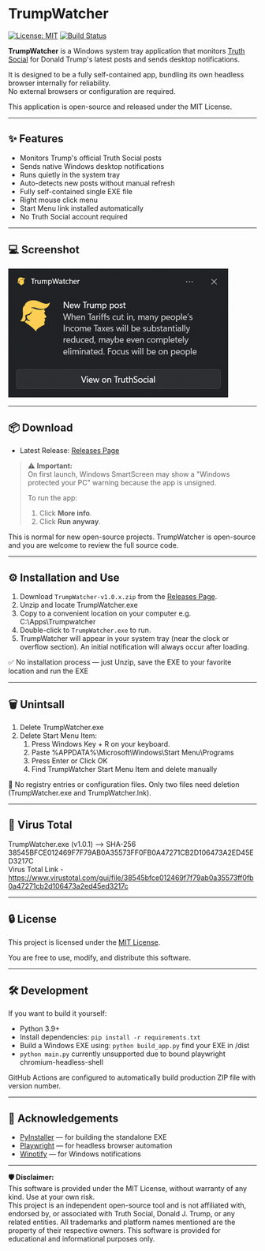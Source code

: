 # TrumpWatcher

[![License: MIT](https://img.shields.io/badge/License-MIT-yellow.svg)](LICENSE)
[![Build Status](https://github.com/Crinklebine/trump_watcher/actions/workflows/windows-build.yml/badge.svg)](https://github.com/Crinklebine/trump_watcher/actions)

**TrumpWatcher** is a Windows system tray application that monitors [Truth Social](https://truthsocial.com/) for Donald Trump's latest posts and sends desktop notifications.

It is designed to be a fully self-contained app, bundling its own headless browser internally for reliability.  
No external browsers or configuration are required.

This application is open-source and released under the MIT License.

---

## ✨ Features

- Monitors Trump's official Truth Social posts
- Sends native Windows desktop notifications
- Runs quietly in the system tray
- Auto-detects new posts without manual refresh
- Fully self-contained single EXE file
- Right mouse click menu
- Start Menu link installed automatically
- No Truth Social account required

---

## 💻 Screenshot

![TrumpWatcher Notification Screenshot](assets/screenshot.png)

---

## 📦 Download

- Latest Release: [Releases Page](https://github.com/Crinklebine/trump_watcher/releases)

> ⚠️ **Important:**  
> On first launch, Windows SmartScreen may show a "Windows protected your PC" warning because the app is unsigned.  
> 
> To run the app:
> 1. Click **More info**.
> 2. Click **Run anyway**.

This is normal for new open-source projects. TrumpWatcher is open-source and you are welcome to review the full source code.

---

## ⚙️ Installation and Use

1. Download `TrumpWatcher-v1.0.x.zip` from the [Releases Page](https://github.com/Crinklebine/trump_watcher/releases).
2. Unzip and locate TrumpWatcher.exe
3. Copy to a convenient location on your computer e.g. C:\Apps\Trumpwatcher
4. Double-click to `TrumpWatcher.exe` to run.
5. TrumpWatcher will appear in your system tray (near the clock or overflow section). An initial notification will always occur after loading.


✅ No installation process — just Unzip, save the EXE to your favorite location and run the EXE

---
## 🗑️ Unintsall

1. Delete TrumpWatcher.exe
2. Delete Start Menu Item:
    1. Press Windows Key + R on your keyboard.
    2. Paste %APPDATA%\Microsoft\Windows\Start Menu\Programs
    3. Press Enter or Click OK
    4. Find TrumpWatcher Start Menu Item and delete manually


👾 No registry entries or configuration files. Only two files need deletion (TrumpWatcher.exe and TrumpWatcher.lnk).

---

## 🦠 Virus Total

TrumpWatcher.exe (v1.0.1) --> SHA-256 38545BFCE012469F7F79AB0A35573FF0FB0A47271CB2D106473A2ED45ED3217C  
Virus Total Link - https://www.virustotal.com/gui/file/38545bfce012469f7f79ab0a35573ff0fb0a47271cb2d106473a2ed45ed3217c

---

## 🔒 License

This project is licensed under the [MIT License](LICENSE).

You are free to use, modify, and distribute this software.

---

## 🛠️ Development

If you want to build it yourself:

- Python 3.9+
- Install dependencies: `pip install -r requirements.txt`
- Build a Windows EXE using: `python build_app.py` find your EXE in /dist
- `python main.py` currently unsupported due to bound playwright chromium-headless-shell

GitHub Actions are configured to automatically build production ZIP file with version number.

---

## 🙏 Acknowledgements

- [PyInstaller](https://www.pyinstaller.org/) — for building the standalone EXE
- [Playwright](https://playwright.dev/) — for headless browser automation
- [Winotify](https://pypi.org/project/winotify/) — for Windows notifications

---

**🛡️ Disclaimer:**  
This software is provided under the MIT License, without warranty of any kind. Use at your own risk.  
This project is an independent open-source tool and is not affiliated with, endorsed by, or associated with Truth Social, Donald J. Trump, or any related entities. All trademarks and platform names mentioned are the property of their respective owners. This software is provided for educational and informational purposes only.
